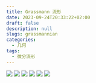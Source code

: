 ```yaml
---
title: Grassmann 流形
date: 2023-09-24T20:33:22+02:00
draft: false
description: null
slugs: grassmannian
categories:
  - 几何
tags:
  - 微分流形
---
```


![](/DM1(1).jpg)
![](/DM1(2).jpg)
![](/DM1(3).jpg)
![](/DM1(4).jpg)
![](/DM1(5).jpg)
![](/DM1(6).jpg)